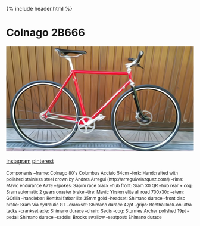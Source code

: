 {% include header.html %}

# Colnago 2B666

![velominds](Colnago2B666.jpg)

<a href="https://www.instagram.com/velominds/">instagram</a>  <a href="https://www.pinterest.ch/velominds/circular-concept-iii/">pinterest</a> 

<small> 
Components
–frame: Colnago 80's Columbus Acciaio 54cm
–fork: Handcrafted with polished stainless steel crown by Andres Arregui (http://arreguivelazquez.com/) 
–rims: Mavic endurance A719
–spokes: Sapim race black
–hub front: Sram X0 QR 
–hub rear + cog: Sram automatix 2 gears coaster brake
–tire: Mavic Yksion elite all road 700x30c
–stem: GOrilla
–handlebar: Renthal fatbar lite 35mm gold
–headset: Shimano durace
–front disc brake: Sram Via hydraulic GT
–crankset: Shimano durace 42pt
-grips: Renthal lock-on ultra tacky
-crankset axle: Shimano durace
–chain: Sedis
-cog: Sturmey Archer polished 19pt
–pedal: Shimano durace
–saddle: Brooks swallow
–seatpost: Shimano durace
</small>

